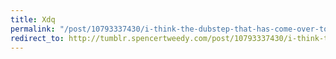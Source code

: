 ```yaml
---
title: Xdq
permalink: "/post/10793337430/i-think-the-dubstep-that-has-come-over-to-the-us"
redirect_to: http://tumblr.spencertweedy.com/post/10793337430/i-think-the-dubstep-that-has-come-over-to-the-us
---
```


